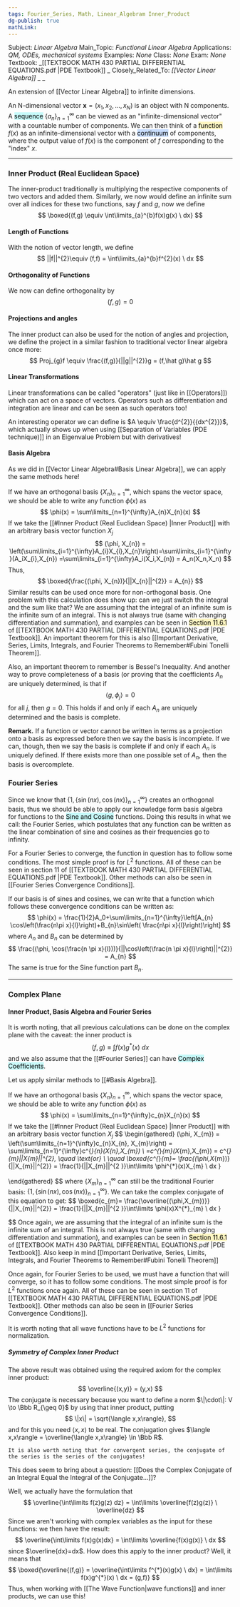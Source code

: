 ```yaml
---
tags: Fourier_Series, Math, Linear_Algebram Inner_Product
dg-publish: true
mathLink: 
---
```

Subject: _Linear Algebra_
Main\_Topic: _Functional Linear Algebra_
Applications: _QM, ODEs, mechanical systems_
Examples: _None_
Class: _None_
Exam: _None_
Textbook: _[[TEXTBOOK MATH 430 PARTIAL DIFFERENTIAL EQUATIONS.pdf |PDE Textbook]] _
Closely\_Related\_To: _[[Vector Linear Algebra]]_
_
_

An extension of [[Vector Linear Algebra]] to infinite dimensions. 

An N-dimensional vector $\pmb{x} = (x_{1},x_{2},\ldots,x_N)$ is an object with N components. A <mark style="background: #ABF7F7A6;">sequence</mark> $\{a_n\}_{n=1}^{\infty}$ can be viewed as an "infinite-dimensional vector" with a countable number of components. We can then think of a <mark style="background: #FFF3A3A6;">function</mark> $f(x)$ as an infinite-dimensional vector with a <mark style="background: #ADCCFFA6;">continuum</mark> of components, where the output value of $f(x)$ is the component of $f$ corresponding to the "index" $x$. 

---
### Inner Product (Real Euclidean Space)
The inner-product traditionally is multiplying the respective components of two vectors and added them. Similarly, we now would define an infinite sum over all indices for these two functions, say $f$ and $g$, now we define
$$
\boxed{(f,g) \equiv \int\limits_{a}^{b}f(x)g(x) \ dx}
$$
#### Length of Functions
With the notion of vector length, we define 
$$
||f||^{2}\equiv (f,f) = \int\limits_{a}^{b}f^{2}(x) \ dx
$$
#### Orthogonality of Functions
We now can define orthogonality by 
$$
(f,g) = 0
$$
#### Projections and angles
The inner product can also be used for the notion of angles and projection, we define the project in a similar fashion to traditional vector linear algebra once more:
$$
Proj_{g}f \equiv \frac{(f,g)}{||g||^{2}}g = (f,\hat g)\hat g
$$
#### Linear Transformations
Linear transformations can be called "operators" (just like in [[Operators]]) which can act on a space of vectors. Operators such as differentiation and integration are linear and can be seen as such operators too!  

An interesting operator we can define is $A \equiv \frac{d^{2}}{{dx^{2}}}$, which actually shows up when using [[Separation of Variables (PDE technique)]]  in an Eigenvalue Problem but with derivatives! 

#### Basis Algebra
As we did in [[Vector Linear Algebra#Basis Linear Algebra]], we can apply the same methods here!

If we have an orthogonal basis $\{X_n\}_{n=1}^{\infty}$, which spans the vector space, we should be able to write any function $\phi(x)$ as
$$
\phi(x) = \sum\limits_{n=1}^{\infty}A_{n}X_{n}(x)
$$
If we take the [[#Inner Product (Real Euclidean Space) |Inner Product]] with an arbitrary basis vector function $X_j$
$$
(\phi, X_{n}) = \left(\sum\limits_{i=1}^{\infty}A_{i}X_{i},X_{n}\right)=\sum\limits_{i=1}^{\infty}(A_iX_{i},X_{n}) =\sum\limits_{i=1}^{\infty}A_i(X_i,X_{n}) = A_n(X_n,X_n)
$$
Thus,
$$
\boxed{\frac{(\phi, X_{n})}{||X_{n}||^{2}} = A_{n}}
$$
Similar results can be used once more for non-orthogonal basis. One problem with this calculation does show up: can we just switch the integral and the sum like that? We are assuming that the integral of an infinite sum is the infinite sum of an integral. This is not always true (same with changing differentiation and summation), and examples can be seen in <mark style="background: #FFF3A3A6;">Section 11.6.1</mark> of [[TEXTBOOK MATH 430 PARTIAL DIFFERENTIAL EQUATIONS.pdf |PDE Textbook]]. An important theorem for this is also [[Important Derivative, Series, Limits, Integrals, and Fourier Theorems to Remember#Fubini Tonelli Theorem]].

Also, an important theorem to remember is Bessel's Inequality. And another way to prove completeness of a basis (or proving that the coefficients $A_{n}$ are uniquely determined, is that if
$$
\left<g, \phi_{j} \right> = 0
$$
for all $j$, then $g=0$. This holds if and only if each $A_{n}$ are uniquely determined and the basis is complete.

**Remark.**  If a function or vector cannot be written in terms as a projection onto a basis as expressed before then we say the basis is incomplete. If we can, though, then we say the basis is complete if and only if each $A_{n}$ is uniquely defined. If there exists more than one possible set of $A_{n}$, then the basis is overcomplete.

### Fourier Series
Since we know that $\{1,\{\sin(nx),\cos(nx)\}_{n=1}^{\infty}\}$ creates an orthogonal basis, thus we should be able to apply our knowledge form basis algebra for functions to the <mark style="background: #ABF7F7A6;">Sine and Cosine</mark> functions. Doing this results in what we call: the Fourier Series, which postulates that any function can be written as the linear combination of sine and cosines as their frequencies go to infinity. 

For a Fourier Series to converge, the function in question has to follow some conditions. The most simple proof is for $L^2$ functions. All of these can be seen in section 11 of [[TEXTBOOK MATH 430 PARTIAL DIFFERENTIAL EQUATIONS.pdf |PDE Textbook]]. Other methods can also be seen in [[Fourier Series Convergence Conditions]].

If our basis is of sines and cosines, we can write that a function which follows these convergence conditions can be written as:
$$
\phi(x) = \frac{1}{2}A_0+\sum\limits_{n=1}^{\infty}\left[A_{n} \cos\left(\frac{n\pi x}{l}\right)+B_{n}\sin\left( \frac{n\pi x}{l}\right)\right]
$$
where $A_n$ and $B_{n}$ can be determined by 
$$
\frac{(\phi, \cos(\frac{n \pi x}{l}))}{||\cos\left(\frac{n \pi x}{l}\right)||^{2}} = A_{n}
$$
The same is true for the Sine function part $B_{n}$.

---

### Complex Plane
#### Inner Product, Basis Algebra and Fourier Series
It is worth noting, that all previous calculations can be done on the complex plane with the caveat: the inner product is 
$$
(f,g) \equiv \int\limits f(x)g^{*}(x) \ dx 
$$
and we also assume that the [[#Fourier Series]] can have <mark style="background: #ABF7F7A6;">Complex Coefficients</mark>.

Let us apply similar methods to [[#Basis Algebra]].

If we have an orthogonal basis $\{X_n\}_{n=1}^{\infty}$, which spans the vector space, we should be able to write any function $\phi(x)$ as
$$
\phi(x) = \sum\limits_{n=1}^{\infty}c_{n}X_{n}(x)
$$
If we take the [[#Inner Product (Real Euclidean Space) |Inner Product]] with an arbitrary basis vector function $X_j$
$$
\begin{gathered}
(\phi, X_{m}) = \left(\sum\limits_{n=1}^{\infty}c_{n}X_{n}, X_{m}\right) = \sum\limits_{n=1}^{\infty}c^{*}_{n}(X_{n},X_{m}) \\
=c^{*}_{m}(X_{m},X_{m}) = c^{*}_{m}||X_{m}||^{2}, \quad \text{or} \\ \quad \boxed{c^{*}_{m}= \frac{(\phi,X_{m})}{||X_{m}||^{2}} = \frac{1}{||X_{m}||^{2 }}\int\limits \phi^{*}(x)X_{m} \ dx  }

\end{gathered} 
$$
where $\{X_{m}\}_{n=1}^{\infty}$ can still be the traditional Fourier basis: $\{1,\{\sin(nx),\cos(nx)\}_{n=1}^{\infty}\}$. We can take the complex conjugate of this equation to get:
$$
\boxed{c_{m}= \frac{\overline{(\phi,X_{m})}}{||X_{m}||^{2}} = \frac{1}{||X_{m}||^{2 }}\int\limits \phi(x)X^{*}_{m} \ dx  }

$$
Once again, we are assuming that the integral of an infinite sum is the infinite sum of an integral. This is not always true (same with changing differentiation and summation), and examples can be seen in <mark style="background: #FFF3A3A6;">Section 11.6.1</mark> of [[TEXTBOOK MATH 430 PARTIAL DIFFERENTIAL EQUATIONS.pdf |PDE Textbook]]. Also keep in mind [[Important Derivative, Series, Limits, Integrals, and Fourier Theorems to Remember#Fubini Tonelli Theorem]]

Once again, for Fourier Series to be used, we must have a function that will converge, so it has to follow some conditions. The most simple proof is for $L^2$ functions once again. All of these can be seen in section 11 of [[TEXTBOOK MATH 430 PARTIAL DIFFERENTIAL EQUATIONS.pdf |PDE Textbook]]. Other methods can also be seen in [[Fourier Series Convergence Conditions]].

It is worth noting that all wave functions have to be $L^{2}$ functions for normalization.

##### Symmetry of Complex Inner Product
The above result was obtained using the required axiom for the complex inner product:
$$
\overline{(x,y)} = (y,x)
$$
The conjugate is necessary because you want to define a norm $\|\cdot\|: V \to \Bbb R_{\geq 0}$ by using that inner product, putting
$$
\|x\| = \sqrt{\langle x,x\rangle},
$$
and for this you need $\langle x,x\rangle$ to be real. The conjugation gives $\langle x,x\rangle = \overline{\langle x,x\rangle} \in \Bbb R$. 

	It is also worth noting that for convergent series, the conjugate of the series is the series of the conjugates!

This does seem to bring about a question: [[Does the Complex Conjugate of an Integral Equal the Integral of the Conjugate...]]?

Well, we actually have the formulation that 
$$
\overline{\int\limits f(z)g(z) dz} = \int\limits \overline{f(z)g(z)} \ \overline{dz}
$$
Since we aren't working with complex variables as the input for these functions: we then have the result:
$$
\overline{\int\limits f(x)g(x)dx} = \int\limits \overline{f(x)g(x)} \ dx
$$
since $\overline{dx}=dx$. How does this apply to the inner product?  Well, it means that
$$
\boxed{\overline{(f,g)} = \overline{\int\limits f^{*}(x)g(x) \ dx} = \int\limits f(x)g^{*}(x) \ dx = (g,f)} 
$$
Thus, when working with [[The Wave Function|wave functions]] and inner products, we can use this!
